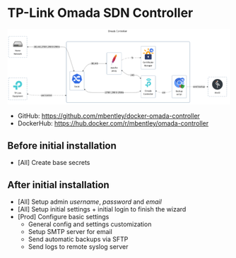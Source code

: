 # TP-Link Omada SDN Controller

![diagram](../../docs/diagrams/out/apps/omada-controller.png)

- GitHub: <https://github.com/mbentley/docker-omada-controller>
- DockerHub: <https://hub.docker.com/r/mbentley/omada-controller>

## Before initial installation

- \[All\] Create base secrets

## After initial installation

- \[All\] Setup admin _username_, _password_ and _email_
- \[All\] Setup initial settings + initial login to finish the wizard
- \[Prod\] Configure basic settings
    - General config and settings customization
    - Setup SMTP server for email
    - Send automatic backups via SFTP
    - Send logs to remote syslog server
